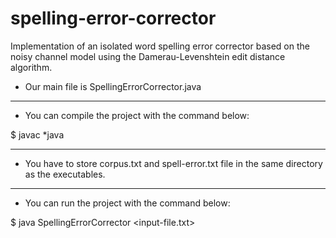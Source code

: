 # spelling-error-corrector
Implementation of an isolated word spelling error corrector based on the noisy channel model using the Damerau-Levenshtein edit distance algorithm.

- Our main file is SpellingErrorCorrector.java

------------------------------------

- You can compile the project with the command below:

$ javac *java

------------------------------------

- You have to store corpus.txt and spell-error.txt file in the same directory as the executables. 

------------------------------------

- You can run the project with the command below:

$ java SpellingErrorCorrector <input-file.txt>

